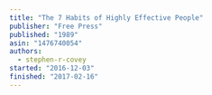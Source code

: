 ```yaml
---
title: "The 7 Habits of Highly Effective People"
publisher: "Free Press"
published: "1989"
asin: "1476740054"
authors:
  - stephen-r-covey
started: "2016-12-03"
finished: "2017-02-16"
---
```

